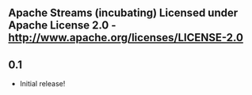 Apache Streams (incubating)
Licensed under Apache License 2.0 - http://www.apache.org/licenses/LICENSE-2.0
--------------------------------------------------------------------------------

## 0.1
 
 * Initial release!
